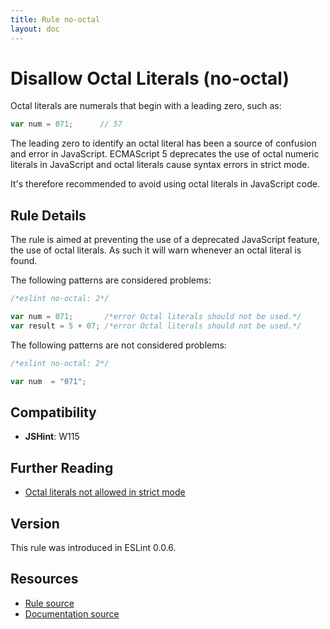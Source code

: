 ```yaml
---
title: Rule no-octal
layout: doc
---
```

<!-- Note: No pull requests accepted for this file. See README.md in the root directory for details. -->
# Disallow Octal Literals (no-octal)

Octal literals are numerals that begin with a leading zero, such as:

```js
var num = 071;      // 57
```

The leading zero to identify an octal literal has been a source of confusion and error in JavaScript. ECMAScript 5 deprecates the use of octal numeric literals in JavaScript and octal literals cause syntax errors in strict mode.

It's therefore recommended to avoid using octal literals in JavaScript code.

## Rule Details

The rule is aimed at preventing the use of a deprecated JavaScript feature, the use of octal literals. As such it will warn whenever an octal literal is found.

The following patterns are considered problems:

```js
/*eslint no-octal: 2*/

var num = 071;       /*error Octal literals should not be used.*/
var result = 5 + 07; /*error Octal literals should not be used.*/
```

The following patterns are not considered problems:

```js
/*eslint no-octal: 2*/

var num  = "071";
```

## Compatibility

* **JSHint**: W115

## Further Reading

* [Octal literals not allowed in strict mode](http://jslinterrors.com/octal-literals-are-not-allowed-in-strict-mode)

## Version

This rule was introduced in ESLint 0.0.6.

## Resources

* [Rule source](https://github.com/eslint/eslint/tree/master/lib/rules/no-octal.js)
* [Documentation source](https://github.com/eslint/eslint/tree/master/docs/rules/no-octal.md)

